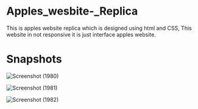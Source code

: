 # Apples_wesbite-_Replica
  This is apples website replica which is designed using html and CSS, This website in not responsive it is just interface apples website.
  
  
# Snapshots

![Screenshot (1980)](https://user-images.githubusercontent.com/58390249/125477013-37aa2ef7-886d-4c5b-8f95-1d7e6d5fdc1d.png)



![Screenshot (1981)](https://user-images.githubusercontent.com/58390249/125477125-c05ae545-75b0-4330-bfab-9c8f56510c9c.png)



![Screenshot (1982)](https://user-images.githubusercontent.com/58390249/125477197-426fd38a-da34-468c-b5a1-10bd27f09556.png)




